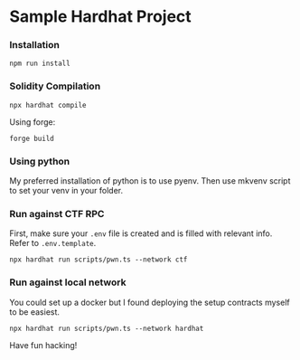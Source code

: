 # Sample Hardhat Project

### Installation
```shell
npm run install
```

### Solidity Compilation
```shell
npx hardhat compile
```
Using forge:
```shell
forge build
```

### Using python
My preferred installation of python is to use pyenv. Then use mkvenv script to set your venv in your folder.

### Run against CTF RPC
First, make sure your `.env` file is created and is filled with relevant info. Refer to `.env.template`.
```shell
npx hardhat run scripts/pwn.ts --network ctf
```
### Run against local network
You could set up a docker but I found deploying the setup contracts myself to be easiest.
```shell
npx hardhat run scripts/pwn.ts --network hardhat
```

Have fun hacking!
